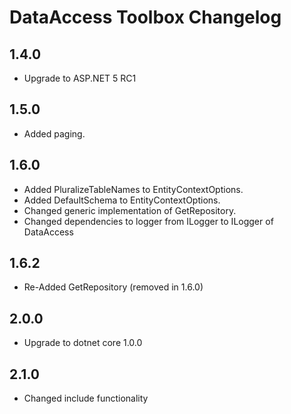 # DataAccess Toolbox Changelog

## 1.4.0

- Upgrade to ASP.NET 5 RC1

## 1.5.0

- Added paging.

## 1.6.0

- Added PluralizeTableNames to EntityContextOptions.
- Added DefaultSchema to EntityContextOptions.
- Changed generic implementation of GetRepository.
- Changed dependencies to logger from ILogger to ILogger of DataAccess

## 1.6.2

- Re-Added GetRepository<TRepository> (removed in 1.6.0)

## 2.0.0

- Upgrade to dotnet core 1.0.0

## 2.1.0

- Changed include functionality